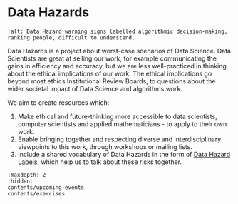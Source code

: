 # Data Hazards

[//]: # (TODO: Include all alt text)

```{image} images/draft_hazards.png
:alt: Data Hazard warning signs labelled algorithmic decision-making, ranking people, difficult to understand.
```

Data Hazards is a project about worst-case scenarios of Data Science. 
Data Scientists are great at selling our work, for example communicating the gains in efficiency and accuracy, but we are less well-practiced in thinking about the ethical implications of our work. 
The ethical implications go beyond most ethics Institutional Review Boards, to questions about the wider societal impact of Data Science and algorithms work.

We aim to create resources which:
1. Make ethical and future-thinking more accessible to data scientists, computer scientists and applied mathematicians - to apply to their own work.
2. Enable bringing together and respecting diverse and interdisciplinary viewpoints to this work, through workshops or mailing lists.
3. Include a shared vocabulary of Data Hazards in the form of [Data Hazard Labels](contents/materials/workshop/data-hazards), which help us to talk about these risks together.


```{toctree}
:maxdepth: 2
:hidden:
contents/upcoming-events
contents/exercises
```
